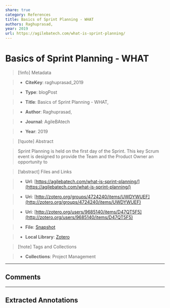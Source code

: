 ```yaml
---
share: true
category: References
title: Basics of Sprint Planning - WHAT
authors: Raghuprasad,
year: 2019
url: https://agilebatech.com/what-is-sprint-planning/
---
```

  
# Basics of Sprint Planning - WHAT  
  
> [!info] Metadata  
> - **CiteKey**: raghuprasad_2019  
> - **Type**: blogPost  
> - **Title**: Basics of Sprint Planning - WHAT,   
> - **Author**: Raghuprasad,  
> - **Journal**: AgileBAtech   
> - **Year**: 2019   
  
> [!quote] Abstract  
> Sprint Planning is held on the first day of the Sprint. This key Scrum event is designed to provide the Team and the Product Owner an opportunity to  
  
> [!abstract] Files and Links  
> - **Url**: [https://agilebatech.com/what-is-sprint-planning/](https://agilebatech.com/what-is-sprint-planning/)  
> - **Uri**: [http://zotero.org/groups/4724240/items/UWDYWUEF](http://zotero.org/groups/4724240/items/UWDYWUEF)  
> - **Uri**: [http://zotero.org/users/9685140/items/D47QT5F5](http://zotero.org/users/9685140/items/D47QT5F5)  
> - **File**: [Snapshot](file:///Users/jan/Zotero/storage/HMHENKD8/what-is-sprint-planning.html)  
> - **Local Library**: [Zotero]((zotero://select/library/items/D47QT5F5))  
  
> [!note] Tags and Collections  
> - **Collections**: Project Management  
  
----  
  
## Comments  
  
  
  
----  
  
## Extracted Annotations  
  

